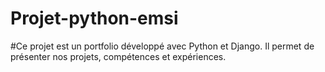 # Projet-python-emsi
#Ce projet est un portfolio développé avec Python et Django. Il permet de présenter nos projets, compétences et expériences.
